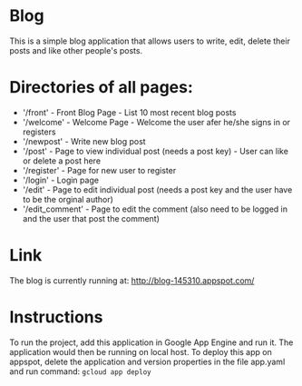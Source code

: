 # Blog
This is a simple blog application that allows users to write, edit, delete their posts and like other people's posts.

# Directories of all pages:
- '/front' - Front Blog Page - List 10 most recent blog posts
- '/welcome' - Welcome Page - Welcome the user afer he/she signs in or registers
- '/newpost' - Write new blog post
- '/post' - Page to view individual post (needs a post key) - User can like or delete a post here
- '/register' - Page for new user to register
- '/login' - Login page
- '/edit' - Page to edit individual post (needs a post key and the user have to be the orginal author)
- '/edit_comment' - Page to edit the comment (also need to be logged in and the user that post the comment)

# Link
The blog is currently running at: http://blog-145310.appspot.com/

# Instructions
To run the project, add this application in Google App Engine and run it. The application would then be running
on local host. To deploy this app on appspot, delete the application and version properties in the file
app.yaml and run command: `gcloud app deploy`